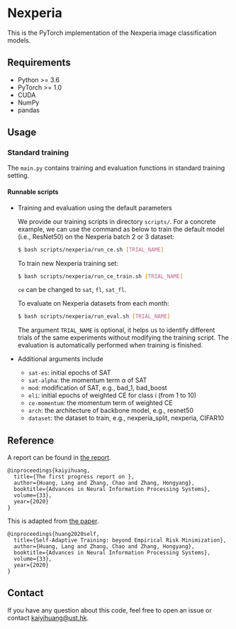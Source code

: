 # Nexperia
This is the PyTorch implementation of the Nexperia image classification models.

## Requirements

- Python >= 3.6
- PyTorch >= 1.0
- CUDA
- NumPy
- pandas

## Usage
### Standard training
The `main.py` contains training and evaluation functions in standard training setting.
#### Runnable scripts
- Training and evaluation using the default parameters
  
  We provide our training scripts in directory `scripts/`. For a concrete example, we can use the command as below to train the default model (i.e., ResNet50) on the Nexperia batch 2 or 3 dataset:
  ```bash
  $ bash scripts/nexperia/run_ce.sh [TRIAL_NAME]
  ```
  
  To train new Nexperia training set:
  ```bash
  $ bash scripts/nexperia/run_ce_train.sh [TRIAL_NAME]
  ```
  
  `ce` can be changed to `sat`, `fl`, `sat_fl`.
  
  To evaluate on Nexperia datasets from each month:
  ```bash
  $ bash scripts/nexperia/run_eval.sh [TRIAL_NAME]
  ```
  
  The argument `TRIAL_NAME` is optional, it helps us to identify different trials of the same experiments without modifying the training script. The evaluation is automatically performed when training is finished.
  
- Additional arguments include
  - `sat-es`: initial epochs of SAT
  - `sat-alpha`: the momentum term $\alpha$ of SAT
  - `mod`: modification of SAT, e.g., bad_1, bad_boost
  - `eli`: initial epochs of weighted CE for class i (from 1 to 10)
  - `ce-momentum`: the momentum term of weighted CE
  - `arch`: the architecture of backbone model, e.g., resnet50
  - `dataset`: the dataset to train, e.g., nexperia_split, nexperia, CIFAR10

## Reference
A report can be found in [the report](https://github.com/huangkaiyikatherine/nexperia/blob/master/The_First_Progress_Report_on_Advanced_Data_Analytics_for_Abnormal_Detection_of_Semiconductor_Devices.pdf).

```
@inproceedings{kaiyihuang,
  title={The first progress report on },
  author={Huang, Lang and Zhang, Chao and Zhang, Hongyang},
  booktitle={Advances in Neural Information Processing Systems},
  volume={33},
  year={2020}
}
```

This is adapted from [the paper](https://arxiv.org/abs/2002.10319).

```
@inproceedings{huang2020self,
  title={Self-Adaptive Training: beyond Empirical Risk Minimization},
  author={Huang, Lang and Zhang, Chao and Zhang, Hongyang},
  booktitle={Advances in Neural Information Processing Systems},
  volume={33},
  year={2020}
}
```

## Contact
If you have any question about this code, feel free to open an issue or contact kaiyihuang@ust.hk.

